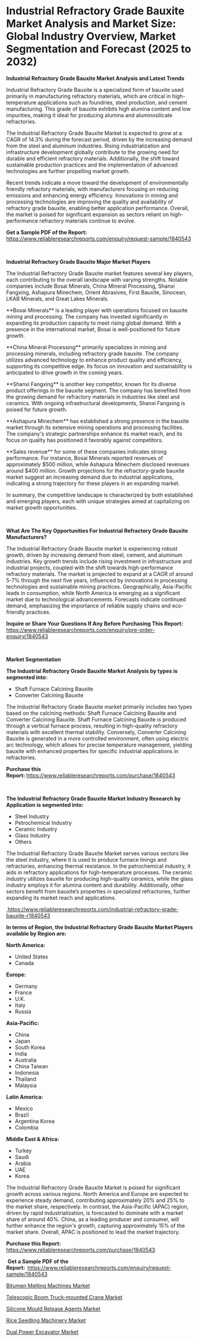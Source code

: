 <p><h1>Industrial Refractory Grade Bauxite Market Analysis and Market Size: Global Industry Overview, Market Segmentation and Forecast (2025 to 2032)</h1></p><p><strong>Industrial Refractory Grade Bauxite Market Analysis and Latest Trends</strong></p>
<p><p>Industrial Refractory Grade Bauxite is a specialized form of bauxite used primarily in manufacturing refractory materials, which are critical in high-temperature applications such as foundries, steel production, and cement manufacturing. This grade of bauxite exhibits high alumina content and low impurities, making it ideal for producing alumina and aluminosilicate refractories.</p><p>The Industrial Refractory Grade Bauxite Market is expected to grow at a CAGR of 14.3% during the forecast period, driven by the increasing demand from the steel and aluminum industries. Rising industrialization and infrastructure development globally contribute to the growing need for durable and efficient refractory materials. Additionally, the shift toward sustainable production practices and the implementation of advanced technologies are further propelling market growth.</p><p>Recent trends indicate a move toward the development of environmentally friendly refractory materials, with manufacturers focusing on reducing emissions and enhancing energy efficiency. Innovations in mining and processing technologies are improving the quality and availability of refractory grade bauxite, enabling better application performance. Overall, the market is poised for significant expansion as sectors reliant on high-performance refractory materials continue to evolve.</p></p>
<p><strong>Get a Sample PDF of the Report:&nbsp;</strong> <a href="https://www.reliableresearchreports.com/enquiry/request-sample/1840543?utm_campaign=3278&utm_medium=2&utm_source=Github&utm_content=ia&utm_term=03042025&utm_id=industrial-refractory-grade-bauxite">https://www.reliableresearchreports.com/enquiry/request-sample/1840543</a></p>
<p>&nbsp;</p>
<p><strong>Industrial Refractory Grade Bauxite Major Market Players</strong></p>
<p><p>The Industrial Refractory Grade Bauxite market features several key players, each contributing to the overall landscape with varying strengths. Notable companies include Bosai Minerals, China Mineral Processing, Shanxi Fangxing, Ashapura Minechem, Orient Abrasives, First Bauxite, Sinocean, LKAB Minerals, and Great Lakes Minerals.</p><p>**Bosai Minerals** is a leading player with operations focused on bauxite mining and processing. The company has invested significantly in expanding its production capacity to meet rising global demand. With a presence in the international market, Bosai is well-positioned for future growth.</p><p>**China Mineral Processing** primarily specializes in mining and processing minerals, including refractory grade bauxite. The company utilizes advanced technology to enhance product quality and efficiency, supporting its competitive edge. Its focus on innovation and sustainability is anticipated to drive growth in the coming years.</p><p>**Shanxi Fangxing** is another key competitor, known for its diverse product offerings in the bauxite segment. The company has benefited from the growing demand for refractory materials in industries like steel and ceramics. With ongoing infrastructural developments, Shanxi Fangxing is poised for future growth.</p><p>**Ashapura Minechem** has established a strong presence in the bauxite market through its extensive mining operations and processing facilities. The company's strategic partnerships enhance its market reach, and its focus on quality has positioned it favorably against competitors.</p><p>**Sales revenue** for some of these companies indicates strong performance. For instance, Bosai Minerals reported revenues of approximately $500 million, while Ashapura Minechem disclosed revenues around $400 million. Growth projections for the refractory-grade bauxite market suggest an increasing demand due to industrial applications, indicating a strong trajectory for these players in an expanding market. </p><p>In summary, the competitive landscape is characterized by both established and emerging players, each with unique strategies aimed at capitalizing on market growth opportunities.</p></p>
<p>&nbsp;</p>
<p><strong>What Are The Key Opportunities For Industrial Refractory Grade Bauxite Manufacturers?</strong></p>
<p><p>The Industrial Refractory Grade Bauxite market is experiencing robust growth, driven by increasing demand from steel, cement, and aluminum industries. Key growth trends include rising investment in infrastructure and industrial projects, coupled with the shift towards high-performance refractory materials. The market is projected to expand at a CAGR of around 5-7% through the next five years, influenced by innovations in processing technologies and sustainable mining practices. Geographically, Asia-Pacific leads in consumption, while North America is emerging as a significant market due to technological advancements. Forecasts indicate continued demand, emphasizing the importance of reliable supply chains and eco-friendly practices.</p></p>
<p><strong>Inquire or Share Your Questions If Any Before Purchasing This Report:</strong> <a href="https://www.reliableresearchreports.com/enquiry/pre-order-enquiry/1840543?utm_campaign=3278&utm_medium=2&utm_source=Github&utm_content=ia&utm_term=03042025&utm_id=industrial-refractory-grade-bauxite">https://www.reliableresearchreports.com/enquiry/pre-order-enquiry/1840543</a></p>
<p>&nbsp;</p>
<p><strong>Market Segmentation</strong></p>
<p><strong>The Industrial Refractory Grade Bauxite Market Analysis by types is segmented into:</strong></p>
<p><ul><li>Shaft Furnace Calcining Bauxite</li><li>Converter Calcining Bauxite</li></ul></p>
<p><p>The Industrial Refractory Grade Bauxite market primarily includes two types based on the calcining methods: Shaft Furnace Calcining Bauxite and Converter Calcining Bauxite. Shaft Furnace Calcining Bauxite is produced through a vertical furnace process, resulting in high-quality refractory materials with excellent thermal stability. Conversely, Converter Calcining Bauxite is generated in a more controlled environment, often using electric arc technology, which allows for precise temperature management, yielding bauxite with enhanced properties for specific industrial applications in refractories.</p></p>
<p><strong>Purchase this Report:&nbsp;</strong><a href="https://www.reliableresearchreports.com/purchase/1840543?utm_campaign=3278&utm_medium=2&utm_source=Github&utm_content=ia&utm_term=03042025&utm_id=industrial-refractory-grade-bauxite">https://www.reliableresearchreports.com/purchase/1840543</a></p>
<p>&nbsp;</p>
<p><strong>The Industrial Refractory Grade Bauxite Market Industry Research by Application is segmented into:</strong></p>
<p><ul><li>Steel Industry</li><li>Petrochemical Industry</li><li>Ceramic Industry</li><li>Glass Industry</li><li>Others</li></ul></p>
<p><p>The Industrial Refractory Grade Bauxite Market serves various sectors like the steel industry, where it is used to produce furnace linings and refractories, enhancing thermal resistance. In the petrochemical industry, it aids in refractory applications for high-temperature processes. The ceramic industry utilizes bauxite for producing high-quality ceramics, while the glass industry employs it for alumina content and durability. Additionally, other sectors benefit from bauxite’s properties in specialized refractories, further expanding its market reach and applications.</p></p>
<p><a href="https://www.reliableresearchreports.com/industrial-refractory-grade-bauxite-r1840543?utm_campaign=3278&utm_medium=2&utm_source=Github&utm_content=ia&utm_term=03042025&utm_id=industrial-refractory-grade-bauxite">&nbsp;https://www.reliableresearchreports.com/industrial-refractory-grade-bauxite-r1840543</a></p>
<p><strong>In terms of Region, the Industrial Refractory Grade Bauxite Market Players available by Region are:</strong></p>
<p>
    <p> <strong> North America: </strong>
        <ul>
            <li>United States</li>
            <li>Canada</li>
        </ul>
        </p> 
    <p> <strong> Europe: </strong>
        <ul>
            <li>Germany</li>
            <li>France</li>
            <li>U.K.</li>
            <li>Italy</li>
            <li>Russia</li>
        </ul>
        </p> 
    <p> <strong> Asia-Pacific: </strong>
        <ul>
            <li>China</li>
            <li>Japan</li>
            <li>South Korea</li>
            <li>India</li>
            <li>Australia</li>
            <li>China Taiwan</li>
            <li>Indonesia</li>
            <li>Thailand</li>
            <li>Malaysia</li>
        </ul>
        </p> 
    <p> <strong> Latin America: </strong>
        <ul>
            <li>Mexico</li>
            <li>Brazil</li>
            <li>Argentina Korea</li>
            <li>Colombia</li>
        </ul>
        </p> 
    <p> <strong> Middle East & Africa: </strong>
        <ul>
            <li>Turkey</li>
            <li>Saudi</li>
            <li>Arabia</li>
            <li>UAE</li>
            <li>Korea</li>
        </ul>
    </p>
    </p>
<p><p>The Industrial Refractory Grade Bauxite Market is poised for significant growth across various regions. North America and Europe are expected to experience steady demand, contributing approximately 20% and 25% to the market share, respectively. In contrast, the Asia-Pacific (APAC) region, driven by rapid industrialization, is forecasted to dominate with a market share of around 40%. China, as a leading producer and consumer, will further enhance the region's growth, capturing approximately 15% of the market share. Overall, APAC is positioned to lead the market trajectory.</p></p>
<p><strong>Purchase this Report: </strong><a href="https://www.reliableresearchreports.com/purchase/1840543?utm_campaign=3278&utm_medium=2&utm_source=Github&utm_content=ia&utm_term=03042025&utm_id=industrial-refractory-grade-bauxite">https://www.reliableresearchreports.com/purchase/1840543</a></p>
<p>&nbsp;<strong>Get a Sample PDF of the Report:&nbsp;&nbsp;</strong><a href="https://www.reliableresearchreports.com/enquiry/request-sample/1840543?utm_campaign=3278&utm_medium=2&utm_source=Github&utm_content=ia&utm_term=03042025&utm_id=industrial-refractory-grade-bauxite">https://www.reliableresearchreports.com/enquiry/request-sample/1840543</a></p>
<p><strong></strong></p>
<p><p><a href="https://www.linkedin.com/pulse/bitumen-melting-machines-market-analysis-report-2025-2032-da46e?utm_campaign=3278&utm_medium=2&utm_source=Github&utm_content=ia&utm_term=03042025&utm_id=industrial-refractory-grade-bauxite">Bitumen Melting Machines Market</a></p><p><a href="https://www.linkedin.com/pulse/telescopic-boom-truck-mounted-crane-market-global-4lpbe?utm_campaign=3278&utm_medium=2&utm_source=Github&utm_content=ia&utm_term=03042025&utm_id=industrial-refractory-grade-bauxite">Telescopic Boom Truck-mounted Crane Market</a></p><p><a href="https://github.com/ancsyanagha/Market-Research-Report-List-1/blob/main/silicone-mould-release-agents-market.md?utm_campaign=3278&utm_medium=2&utm_source=Github&utm_content=ia&utm_term=03042025&utm_id=industrial-refractory-grade-bauxite">Silicone Mould Release Agents Market</a></p><p><a href="https://www.linkedin.com/pulse/rice-seedling-machinery-market-analysis-report-key-growth-x3zqe?utm_campaign=3278&utm_medium=2&utm_source=Github&utm_content=ia&utm_term=03042025&utm_id=industrial-refractory-grade-bauxite">Rice Seedling Machinery Market</a></p><p><a href="https://www.linkedin.com/pulse/study-dual-power-excavator-market-projectinga-cagrof-133-lsove?utm_campaign=3278&utm_medium=2&utm_source=Github&utm_content=ia&utm_term=03042025&utm_id=industrial-refractory-grade-bauxite">Dual Power Excavator Market</a></p></p>
